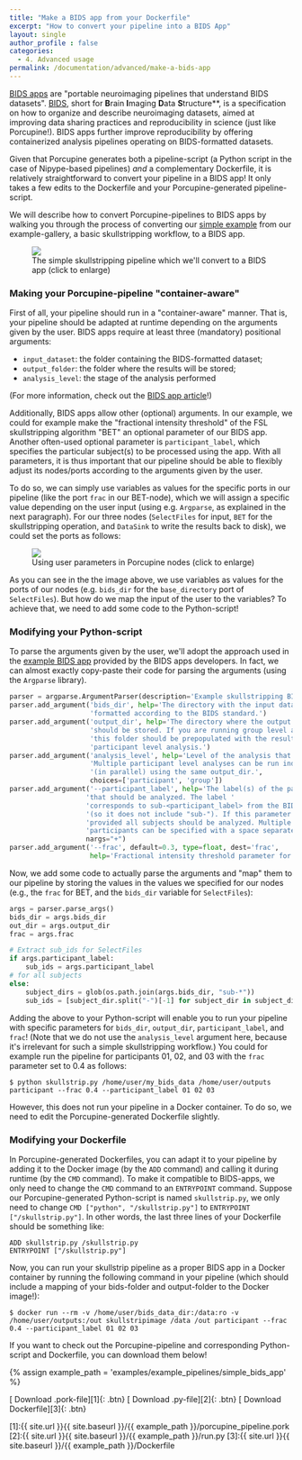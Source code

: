 ```yaml
---
title: "Make a BIDS app from your Dockerfile"
excerpt: "How to convert your pipeline into a BIDS App"
layout: single
author_profile : false
categories:
  - 4. Advanced usage
permalink: /documentation/advanced/make-a-bids-app
---
```


[BIDS apps](http://bids-apps.neuroimaging.io/) are "portable neuroimaging
pipelines that understand BIDS datasets". [BIDS](http://bids.neuroimaging.io/),
short for **B**rain **I**maging **D**ata **S**tructure**, is a specification on
how to organize and describe neuroimaging datasets, aimed at improving
data sharing practices and reproducibility in science (just like Porcupine!).
BIDS apps further improve reproducibility by offering containerized
analysis pipelines operating on BIDS-formatted datasets.

Given that Porcupine generates both a pipeline-script (a Python script in the
case of Nipype-based pipelines) *and* a complementary Dockerfile, it is
relatively straightforward to convert your pipeline in a BIDS app! It only
takes a few edits to the Dockerfile and your Porcupine-generated pipeline-script.

We will describe how to convert Porcupine-pipelines to BIDS apps by walking you
through the process of converting our [simple example](/Porcupine/documentation/basics/simple-example)
from our example-gallery, a basic skullstripping workflow, to a BIDS app.

<figure>
	<a href="{{ site.url }}{{ site.baseurl }}/documentation/images/simple_bids_app.png"><img
    src="{{ site.url }}{{ site.baseurl }}/{{ example_path }}/documentation/images/simple_bids_app.png"></a>
	<figcaption>The simple skullstripping pipeline which we'll convert to a BIDS app (click to enlarge)</figcaption>
</figure>

### Making your Porcupine-pipeline "container-aware"
First of all, your pipeline should run in a "container-aware" manner. That is,
your pipeline should be adapted at runtime depending on the arguments given
by the user. BIDS apps require at least three (mandatory) positional arguments:

- `input_dataset`: the folder containing the BIDS-formatted dataset;
- `output_folder`: the folder where the results will be stored;
- `analysis_level`: the stage of the analysis performed

(For more information, check out the [BIDS app article](http://journals.plos.org/ploscompbiol/article?id=10.1371/journal.pcbi.1005209)!)

Additionally, BIDS apps allow other (optional) arguments. In our example, we could
for example make the "fractional intensity threshold" of the
FSL skullstripping algorithm "BET" an optional parameter of our BIDS app. Another
often-used optional parameter is `participant_label`, which specifies the particular
subject(s) to be processed using the app. With all parameters, it is thus important that
our pipeline should be able to flexibly adjust its nodes/ports according to the
arguments given by the user.

To do so, we can simply use variables as values for the specific ports in our
pipeline (like the port `frac` in our BET-node), which we will assign a
specific value depending on the user input (using e.g. `Argparse`, as explained
in the next paragraph). For our three nodes (`SelectFiles` for input, `BET` for
the skullstripping operation, and `DataSink` to write the results back to disk),
we could set the ports as follows:

<figure>
	<a href="{{ site.url }}{{ site.baseurl }}/documentation/images/port_params_bids_app.png"><img
    src="{{ site.url }}{{ site.baseurl }}/{{ example_path }}/documentation/images/port_params_bids_app.png"></a>
	<figcaption>Using user parameters in Porcupine nodes (click to enlarge)</figcaption>
</figure>

As you can see in the the image above, we use variables as values for
the ports of our nodes (e.g. `bids_dir` for the `base_directory` port of `SelectFiles`).
But how do we map the input of the user to the variables? To achieve that, we
need to add some code to the Python-script!

### Modifying your Python-script
To parse the arguments given by the user, we'll adopt the approach used in the
[example BIDS app](https://github.com/BIDS-Apps/example) provided by the BIDS
apps developers. In fact, we can almost exactly copy-paste their code for
parsing the arguments (using the `Argparse` library).

```python
parser = argparse.ArgumentParser(description='Example skullstripping BIDS App entrypoint script.')
parser.add_argument('bids_dir', help='The directory with the input dataset '
                    'formatted according to the BIDS standard.')
parser.add_argument('output_dir', help='The directory where the output files '
                    'should be stored. If you are running group level analysis '
                    'this folder should be prepopulated with the results of the'
                    'participant level analysis.')
parser.add_argument('analysis_level', help='Level of the analysis that will be performed. '
                    'Multiple participant level analyses can be run independently '
                    '(in parallel) using the same output_dir.',
                    choices=['participant', 'group'])
parser.add_argument('--participant_label', help='The label(s) of the participant(s) '
                   'that should be analyzed. The label '
                   'corresponds to sub-<participant_label> from the BIDS spec '
                   '(so it does not include "sub-"). If this parameter is not '
                   'provided all subjects should be analyzed. Multiple '
                   'participants can be specified with a space separated list.',
                   nargs="+")
parser.add_argument('--frac', default=0.3, type=float, dest='frac',
                    help='Fractional intensity threshold parameter for FSL BET')
```

Now, we add some code to actually parse the arguments and "map" them to our
pipeline by storing the values in the values we specified for our nodes
(e.g., the `frac` for BET, and the `bids_dir` variable for `SelectFiles`):

```python
args = parser.parse_args()
bids_dir = args.bids_dir
out_dir = args.output_dir
frac = args.frac

# Extract sub_ids for SelectFiles
if args.participant_label:
    sub_ids = args.participant_label
# for all subjects
else:
    subject_dirs = glob(os.path.join(args.bids_dir, "sub-*"))
    sub_ids = [subject_dir.split("-")[-1] for subject_dir in subject_dirs]
```

Adding the above to your Python-script will enable you to run your pipeline with
specific parameters for `bids_dir`, `output_dir`, `participant_label`, and `frac`!
(Note that we do not use the `analysis_level` argument here, because it's irrelevant
for such a simple skullstripping workflow.) You could for example run the pipeline
for participants 01, 02, and 03 with the `frac` parameter set to 0.4 as follows:

```
$ python skullstrip.py /home/user/my_bids_data /home/user/outputs participant --frac 0.4 --participant_label 01 02 03
```

However, this does not run your pipeline in a Docker container. To do so,
we need to edit the Porcupine-generated Dockerfile slightly.

### Modifying your Dockerfile
In Porcupine-generated Dockerfiles, you can adapt it to your pipeline by
adding it to the Docker image (by the `ADD` command) and calling it during
runtime (by the `CMD` command). To make it compatible to BIDS-apps, we only need
to change the `CMD` command to an `ENTRYPOINT` command. Suppose our Porcupine-generated
Python-script is named `skullstrip.py`, we only need to change `CMD ["python", "/skullstrip.py"]`
to `ENTRYPOINT ["/skullstrip.py"]`. In other words, the last three lines of your
Dockerfile should be something like:

```
ADD skullstrip.py /skullstrip.py
ENTRYPOINT ["/skullstrip.py"]
```

Now, you can run your skullstrip pipeline as a proper BIDS app in a Docker container
by running the following command in your pipeline (which should include a mapping
of your bids-folder and output-folder to the Docker image!):

```
$ docker run --rm -v /home/user/bids_data_dir:/data:ro -v /home/user/outputs:/out skullstripimage /data /out participant --frac 0.4 --participant_label 01 02 03
```

If you want to check out the Porcupine-pipeline and corresponding Python-script
and Dockerfile, you can download them below!

{% assign example_path = 'examples/example_pipelines/simple_bids_app' %}

[<i class="fa fa-download"></i> Download .pork-file][1]{: .btn}
[<i class="fa fa-download"></i> Download .py-file][2]{: .btn}
[<i class="fa fa-download"></i> Download Dockerfile][3]{: .btn}

[1]:{{ site.url }}{{ site.baseurl }}/{{ example_path }}/porcupine_pipeline.pork
[2]:{{ site.url }}{{ site.baseurl }}/{{ example_path }}/run.py
[3]:{{ site.url }}{{ site.baseurl }}/{{ example_path }}/Dockerfile
